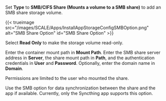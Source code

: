 &NewLine;

Set **Type** to **SMB/CIFS Share (Mounts a volume to a SMB share)** to add an SMB share storage volume.

{{< trueimage src="/images/SCALE/Apps/InstallAppStorageConfigSMBOption.png" alt="SMB Share Option" id="SMB Share Option" >}}

Select **Read Only** to make the storage volume read-only.

Enter the container mount path in **Mount Path**. Enter the SMB share server address in **Server**, the share mount path in **Path**, and the authentication credentials in **User** and **Password**. Optionally, enter the domain name in **Domain**.

Permissions are limited to the user who mounted the share.

Use the SMB option for data synchronization between the share and the app if available. Currently, only the Syncthing app supports this option.
